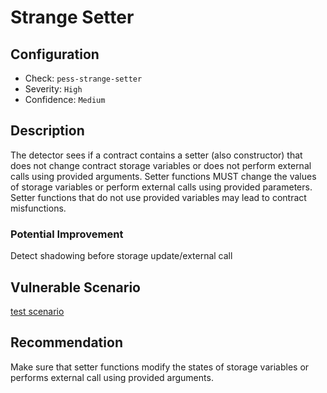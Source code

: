 # Strange Setter

## Configuration
* Check: `pess-strange-setter`
* Severity: `High`
* Confidence: `Medium`

## Description
The detector sees if a contract contains a setter (also constructor) that does not change contract storage variables or does not perform external calls using provided arguments.
Setter functions MUST change the values of storage variables or perform external calls using provided parameters.
Setter functions that do not use provided variables may lead to contract misfunctions.

### Potential Improvement
Detect shadowing before storage update/external call

## Vulnerable Scenario
[test scenario](../tests/strange_setter_test.sol)

## Recommendation
Make sure that setter functions modify the states of storage variables or performs external call using provided arguments.